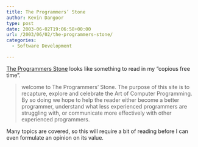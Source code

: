 ```yaml
---
title: The Programmers’ Stone
author: Kevin Dangoor
type: post
date: 2003-06-02T19:06:58+00:00
url: /2003/06/02/the-programmers-stone/
categories:
  - Software Development

---
```

[The Programmers Stone][1] looks like something to read in my &#8220;copious free time&#8221;.

> welcome to The Programmers&#8217; Stone. The purpose of this site is to recapture, explore and celebrate the Art of Computer Programming. By so doing we hope to help the reader either become a better programmer, understand what less experienced programmers are struggling with, or communicate more effectively with other experienced programmers.

Many topics are covered, so this will require a bit of reading before I can even formulate an opinion on its value.

 [1]: http://www.reciprocality.org/Reciprocality/r0/ "The Programmers Stone"